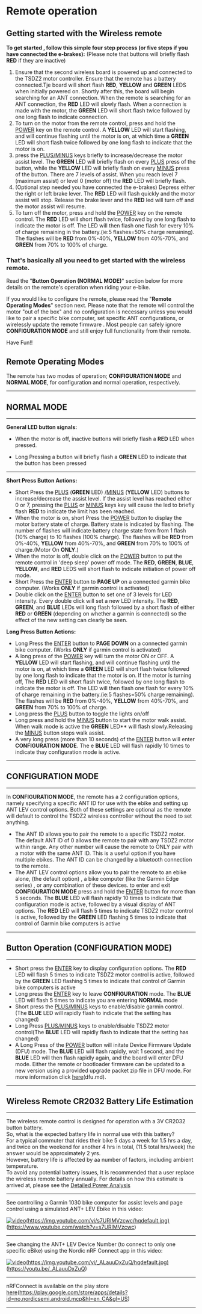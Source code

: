 # **Remote operation**

## Getting started with the Wireless remote 

**To get started , follow this simple four step process (or five steps if you have connected the e-brakes):**
(Please note that buttons will briefly flash **RED** if they are inactive)

1. Ensure that the second wireless board is powered up and connected to the TSDZ2 motor controller. Ensure that the remote has a battery connected.Tje board will short flash **RED**, **YELLOW** and **GREEN** LEDS when initially powered on. Shortly after this, the board will begin searching for an ANT connection. When the remote is searching for an ANT connection, the **RED** LED will slowly flash. When a connection is made with the motor, the **GREEN** LED will short flash twice followed by one long flash to indicate connection.
2. To turn on the motor from the remote control, press and hold the [POWER]() key on the remote control. A  **YELLOW** LED will start flashing, and will continue flashing until the motor is on, at which time a **GREEN** LED will short flash twice followed by one long flash to indicate that the motor is on.
3. press the [PLUS/MINUS]() keys briefly to increase/decrease the motor assist level. The **GREEN** LED will briefly flash on every [PLUS]() press of the button, while the **YELLOW** LED will briefly flash on every [MINUS]() press of the button. There are 7 levels of assist. When you reach level 7 (maximum assist) or level 0 (motor off) the **RED** LED will briefly flash.
4. (Optional step needed you have connected the e-brakes) Depress either the right or left brake lever. The **RED** LED will flash quickly and the motor assist will stop. Release the brake lever and the **RED** led will turn off and the motor assist will resume.
5. To turn off the motor, press and hold the [POWER]() key on the remote control. The **RED** LED will short flash twice, followed by one long flash to indicate the motor is off. The LED will then flash one flash for every 10% of charge remaining in the battery.(ie:5 flashes=50% charge remaining). The flashes will be **RED** from 0%-40%, **YELLOW** from 40%-70%, and **GREEN** from 70% to 100% of charge.

### **That's basically all you need to get started with the wireless remote.**

Read the "**Button Operation (NORMAL MODE)**" section below for more details on the remote's operation when riding your e-bike.

If you would like to configure the remote, please read the "**Remote Operating Modes**" section next. Please note that the remote will control the motor "out of the box" and no configuration is necessary unless you would like to pair a specific bike computer, set specific ANT configurations, or wirelessly update the remote firmware . Most people can safely ignore **CONFIGURATION MODE** and still enjoy full functionality from their remote.

Have Fun!!

## Remote Operating Modes
The remote has two modes of operation; **CONFIGURATION MODE** and **NORMAL MODE**, for configuration and normal operation, respectively.

----

## NORMAL MODE

----

**General LED button signals:**

* When the motor is off, inactive buttons will briefly flash a **RED** LED when pressed.

* Long Pressing a button will briefly flash a **GREEN** LED to indicate that the button has been pressed
  
----
**Short Press Button Actions:**

* Short Press the [PLUS]() (**GREEN** LED) /[MINUS]() (**YELLOW** LED) buttons to increase/decrease the assist level. If the assist level has reached either 0 or 7, pressing the [PLUS]() or [MINUS]() keys key will cause the led to briefly flash **RED** to indicate the limit has been reached. 
* When the motor is on, short Press the [POWER]() button to display the motor battery state of charge. Battery state is indicated by flashing. The number of flashes will indicate battery charge state from from 1 flash (10% charge) to 10 flashes (100% charge). The flashes will be **RED** from 0%-40%, **YELLOW** from 40%-70%, and **GREEN** from 70% to 100% of charge.(Motor On **ONLY**.)  
* When the motor is off, double click on the [POWER]() button to put the remote control in 'deep sleep' power off mode. The **RED**, **GREEN**, **BLUE**, **YELLOW**, and **RED** LEDS will short flash  to indicate initiation of power off mode.
 * Short Press the [ENTER]() button to **PAGE UP** on a connected garmin bike computer. (Works **ONLY** if garmin control is activated)
 * Double click on the [ENTER]() button to set one of 3 levels for LED intensity. Every  double click will set a new LED intensity. The **RED**, **GREEN**, and **BLUE** LEDs will long flash followed by a short flash of either **RED** or **GREEN** (depending on whether a garmin is connected) so the effect of the new setting can clearly be seen.

  
**Long Press Button Actions:**

* Long Press the [ENTER]() button to **PAGE DOWN** on a connected garmin bike computer. (Works **ONLY** if garmin control is activated)
* A long press of the [POWER]() key will turn the motor ON or OFF. A  **YELLOW** LED will start flashing, and will continue flashing until the motor is on, at which time a **GREEN** LED will short flash twice followed by one long flash to indicate that the motor is on. If the motor is turning off, The **RED** LED will short flash twice, followed by one long flash to indicate the motor is off. The LED will then flash one flash for every 10% of charge remaining in the battery.(ie:5 flashes=50% charge remaining). The flashes will be **RED** from 0%-40%, **YELLOW** from 40%-70%, and **GREEN** from 70% to 100% of charge.
* Long press the [PLUS]() button to toggle the lights on/off 
* Long press and hold the [MINUS]() button to start the motor walk assist. When walk mode is active the **GREEN**  LED** will flash slowly.Releasing the [MINUS]() button stops walk assist.
* A very long press (more than 10 seconds) of the [ENTER]() button will enter **CONFIGURATION MODE**. The e **BLUE** LED will flash rapidly 10 times to indicate thay configuration mode is active.
  
----

## CONFIGURATION MODE

----
In **CONFIGURATION MODE**, the remote has a 2 configuration options, namely specifying a specific ANT ID for use with the ebike and setting up ANT LEV control options. Both of these settings are optional as the remote will default to control the TSDZ2 wireless controller without the need to set anything.

* The ANT ID allows you to pair the remote to a specific TSDZ2 motor. The default ANT ID of 0 allows the remote to pair with any TSDZ2 motor within range. Any other number will cause the remote to ONLY pair with a motor with the same ANT ID. This is a useful option if you have multiple ebikes. The ANT ID can be changed by a bluetooth connection to the remote.
* The ANT LEV control options allow you to pair the remote to an ebike alone, (the default option) , a bike computer (like the Garmin Edge series) , or any combination of these devices.
to enter and exit **CONFIGURATION MODE** press and hold the [ENTER]() button for more than 5 seconds. The **BLUE** LED will flash rapidly 10 times to indicate that configuration mode is active, followed by a visual display of ANT  options. The **RED** LED will flash 5 times to indicate TSDZ2 motor control is active, followed by the **GREEN** LED flashing 5 times to indicate that control of Garmin bike computers is active <br>

----

## Button Operation (CONFIGURATION MODE)

----

* Short press the [ENTER]() key to display configuration options. The **RED** LED will flash 5 times to indicate TSDZ2 motor control is active, followed by the **GREEN** LED flashing 5 times to indicate that control of Garmin bike computers is active
* Long press the [ENTER]() key to leave **CONFIGURATION**  mode. The **BLUE** LED will flash 5 times to indicate you are entering **NORMAL** mode
* Short press the [PLUS/MINUS]() keys to enable/disable garmin control. (The **BLUE** LED will rapidly flash to indicate that the setting has changed)
* Long Press [PLUS/MINUS]() keys to enable/disable TSDZ2 motor control(The **BLUE** LED will rapidly flash to indicate that the setting has changed)
* A Long Press of the [POWER]() button will initate Device Firmware Update (DFU) mode.  The **BLUE** LED will flash rapidly, wait 1 second, and the **BLUE** LED will then flash rapidly again, and the board will enter DFU mode. Either the remote or bootloader firmware can be updated to a new version using a provided upgrade packet zip file in DFU mode. For more information click [here]()(dfu.md).



----

## Wireless Remote CR2032 Battery Life Estimation

----

The wireless remote control is designed for operation with a 3V CR2032 button battery.<br>
So, what is the expected battery life in normal use with this battery?<br>
For a typical commuter  that rides their bike 5 days a week for 1.5 hrs a day, and twice on the  weekend for another 4 hrs in total, (11.5 total hrs/week) the answer would be approximately 2 yrs.<br>
However, battery life is affected by aa number of factors, including ambient temperature.<br>To avoid any potential battery issues, It is recommended that a user replace the wireless remote battery annually.
For details on how this estimate is arrived at, please see the [Detailed Power Analysis](Power_Analysis.md)

----
See controlling a Garmin 1030 bike computer for assist levels and page control using a simulated ANT+ LEV Ebike in this video:

[![video]()(https://img.youtube.com/vi/s7URIMVzcwc/hqdefault.jpg)]()(https://www.youtube.com/watch?v=s7URIMVzcwc)

----

See changing the ANT+ LEV Device Number (to connect to only one specific eBike) using the Nordic nRF Connect app in this video:

[![video]()(https://img.youtube.com/vi/_ALauuDxZuQ/hqdefault.jpg)]()(https://youtu.be/_ALauuDxZuQ) 

----

nRFConnect is available on the play store [here]()(https://play.google.com/store/apps/details?id=no.nordicsemi.android.mcp&hl=en_CA&gl=US)

----
